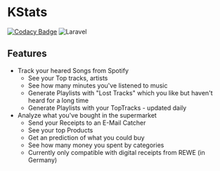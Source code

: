 # KStats
[![Codacy Badge](https://api.codacy.com/project/badge/Grade/e2ba9f2772e24d8d9fae5f9e8955d70c)](https://app.codacy.com/manual/MrKrisKrisu/KStats?utm_source=github.com&utm_medium=referral&utm_content=MrKrisKrisu/KStats&utm_campaign=Badge_Grade_Dashboard) ![Laravel](https://github.com/MrKrisKrisu/KStats/workflows/Laravel/badge.svg)

## Features
* Track your heared Songs from Spotify
	* See your Top tracks, artists
	* See how many minutes you've listened to music
	* Generate Playlists with "Lost Tracks" which you like but haven't heard for a long time
	* Generate Playlists with your TopTracks - updated daily
* Analyze what you've bought in the supermarket
	* Send your Receipts to an E-Mail Catcher
	* See your top Products
	* Get an prediction of what you could buy
	* See how many money you spent by categories
	* Currently only compatible with digital receipts from REWE (in Germany)
